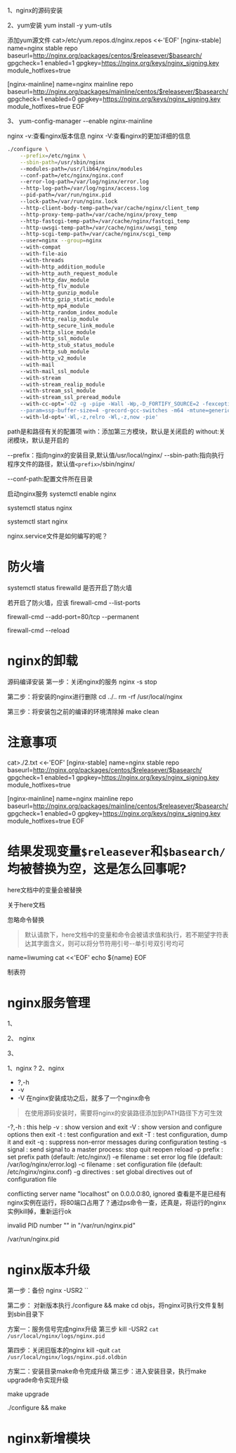 

1、nginx的源码安装




2、yum安装
yum install -y yum-utils

添加yum源文件
cat>/etc/yum.repos.d/nginx.repos <<-'EOF'
[nginx-stable]
name=nginx stable repo
baseurl=http://nginx.org/packages/centos/$releasever/$basearch/
gpgcheck=1
enabled=1
gpgkey=https://nginx.org/keys/nginx_signing.key
module_hotfixes=true

[nginx-mainline]
name=nginx mainline repo
baseurl=http://nginx.org/packages/mainline/centos/$releasever/$basearch/
gpgcheck=1
enabled=0
gpgkey=https://nginx.org/keys/nginx_signing.key
module_hotfixes=true
EOF





3、
yum-config-manager --enable nginx-mainline




nginx -v:查看nginx版本信息
nginx -V:查看nginx的更加详细的信息


```bash
./configure \
	--prefix=/etc/nginx \
	--sbin-path=/usr/sbin/nginx 
	--modules-path=/usr/lib64/nginx/modules 
	--conf-path=/etc/nginx/nginx.conf 
	--error-log-path=/var/log/nginx/error.log 
	--http-log-path=/var/log/nginx/access.log 
	--pid-path=/var/run/nginx.pid 
	--lock-path=/var/run/nginx.lock 
	--http-client-body-temp-path=/var/cache/nginx/client_temp 
	--http-proxy-temp-path=/var/cache/nginx/proxy_temp 
	--http-fastcgi-temp-path=/var/cache/nginx/fastcgi_temp 
	--http-uwsgi-temp-path=/var/cache/nginx/uwsgi_temp 
	--http-scgi-temp-path=/var/cache/nginx/scgi_temp 
	--user=nginx --group=nginx 
	--with-compat 
	--with-file-aio 
	--with-threads 
	--with-http_addition_module 
	--with-http_auth_request_module 
	--with-http_dav_module 
	--with-http_flv_module 
	--with-http_gunzip_module 
	--with-http_gzip_static_module 
	--with-http_mp4_module 
	--with-http_random_index_module 
	--with-http_realip_module 
	--with-http_secure_link_module 
	--with-http_slice_module 
	--with-http_ssl_module 
	--with-http_stub_status_module 
	--with-http_sub_module 
	--with-http_v2_module 
	--with-mail 
	--with-mail_ssl_module 
	--with-stream 
	--with-stream_realip_module 
	--with-stream_ssl_module 
	--with-stream_ssl_preread_module 
	--with-cc-opt='-O2 -g -pipe -Wall -Wp,-D_FORTIFY_SOURCE=2 -fexceptions -fstack-protector-strong 
	--param=ssp-buffer-size=4 -grecord-gcc-switches -m64 -mtune=generic -fPIC' 
	--with-ld-opt='-Wl,-z,relro -Wl,-z,now -pie'

```


path是和路径有关的配置项
with：添加第三方模块，默认是关闭启的
without:关闭模块，默认是开启的


--prefix：指向nginx的安装目录,默认值/usr/local/nginx/
--sbin-path:指向执行程序文件的路径，默认值`<prefix>`/sbin/nginx/

--conf-path:配置文件所在目录















启动nginx服务
systemctl enable nginx

systemctl status nginx

systemctl start nginx





nginx.service文件是如何编写的呢？





# 防火墙


systemctl status firewalld
是否开启了防火墙

若开启了防火墙，应该
firewall-cmd --list-ports

firewall-cmd --add-port=80/tcp --permanent

firewall-cmd --reload








# nginx的卸载


源码编译安装
第一步：关闭nginx的服务
nginx -s stop

第二步：将安装的nginx进行删除
cd ../..
rm -rf /usr/local/nginx

第三步：将安装包之前的编译的环境清除掉
make clean








# 注意事项
cat>./2.txt <<-'EOF'
[nginx-stable]
name=nginx stable repo
baseurl=http://nginx.org/packages/centos/$releasever/$basearch/
gpgcheck=1
enabled=1
gpgkey=https://nginx.org/keys/nginx_signing.key
module_hotfixes=true

[nginx-mainline]
name=nginx mainline repo
baseurl=http://nginx.org/packages/mainline/centos/$releasever/$basearch/
gpgcheck=1
enabled=0
gpgkey=https://nginx.org/keys/nginx_signing.key
module_hotfixes=true
EOF

# 结果发现变量`$releasever`和`$basearch/`均被替换为空，这是怎么回事呢?

here文档中的变量会被替换




关于here文档

忽略命令替换

> 默认请款下，here文档中的变量和命令会被请求值和执行，若不期望字符表达其字面含义，则可以将分节符用引号--单引号双引号均可


name=liwuming
cat <<'EOF'
echo ${name}
EOF


制表符



# nginx服务管理

1、


2、
nginx 

3、



1、nginx ?
2、nginx 

- ?,-h
- -v
- -V
在nginx安装成功之后，就多了一个nginx命令

>在使用源码安装时，需要将nginx的安装路径添加到PATH路径下方可生效



  -?,-h         : this help
  -v            : show version and exit
  -V            : show version and configure options then exit
  -t            : test configuration and exit
  -T            : test configuration, dump it and exit
  -q            : suppress non-error messages during configuration testing
  -s signal     : send signal to a master process: 
	stop
	quit
	reopen
	reload
  -p prefix     : set prefix path (default: /etc/nginx/)
  -e filename   : set error log file (default: /var/log/nginx/error.log)
  -c filename   : set configuration file (default: /etc/nginx/nginx.conf)
  -g directives : set global directives out of configuration file





conflicting server name "localhost" on 0.0.0.0:80, ignored
查看是不是已经有nginx实例在运行，将80端口占用了？通过ps命令一查，还真是，将运行的nginx实例kill掉，重新运行ok



invalid PID number "" in "/var/run/nginx.pid"

/var/run/nginx.pid




# nginx版本升级

第一步：备份
nginx -USR2 ``

第二步：
对新版本执行./configure && make
cd objs，将nginx可执行文件复制到sbin目录下


方案一：服务信号完成nginx升级
第三步
kill -USR2 `cat /usr/local/nginx/logs/nginx.pid`

第四步：关闭旧版本的nginx
kill -quit `cat /usr/local/nginx/logs/nginx.pid.oldbin`





方案二：安装目录make命令完成升级
第三步：进入安装目录，执行make upgrade命令实现升级

make upgrade



./configure && make


# nginx新增模块
